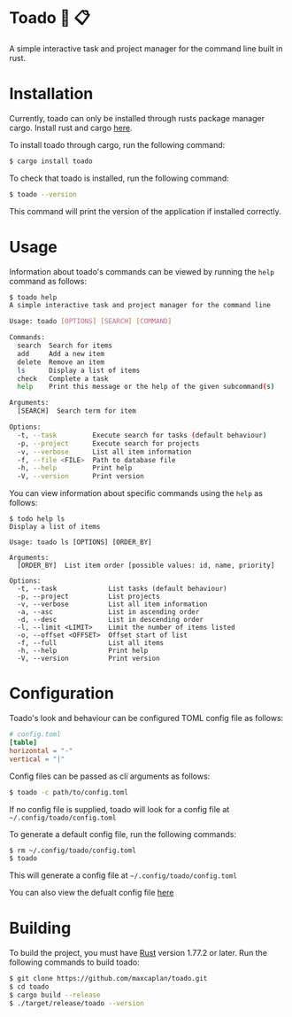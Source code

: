 # Toado 🐸 📋

A simple interactive task and project manager for the command line built in rust.

# Installation

Currently, toado can only be installed through rusts package manager cargo.
Install rust and cargo [here](https://www.rust-lang.org/tools/install).

To install toado through cargo, run the following command:
```bash
$ cargo install toado
```
To check that toado is installed, run the following command:
```bash
$ toado --version
```
This command will print the version of the application if installed correctly.

# Usage

Information about toado's commands can be viewed by running the `help` command as follows:
```bash
$ toado help
A simple interactive task and project manager for the command line

Usage: toado [OPTIONS] [SEARCH] [COMMAND]

Commands:
  search  Search for items
  add     Add a new item
  delete  Remove an item
  ls      Display a list of items
  check   Complete a task
  help    Print this message or the help of the given subcommand(s)

Arguments:
  [SEARCH]  Search term for item

Options:
  -t, --task         Execute search for tasks (default behaviour)
  -p, --project      Execute search for projects
  -v, --verbose      List all item information
  -f, --file <FILE>  Path to database file
  -h, --help         Print help
  -V, --version      Print version
```
You can view information about specific commands using the `help` as follows:
```
$ todo help ls
Display a list of items

Usage: toado ls [OPTIONS] [ORDER_BY]

Arguments:
  [ORDER_BY]  List item order [possible values: id, name, priority]

Options:
  -t, --task             List tasks (default behaviour)
  -p, --project          List projects
  -v, --verbose          List all item information
  -a, --asc              List in ascending order
  -d, --desc             List in descending order
  -l, --limit <LIMIT>    Limit the number of items listed
  -o, --offset <OFFSET>  Offset start of list
  -f, --full             List all items
  -h, --help             Print help
  -V, --version          Print version
```  

# Configuration

Toado's look and behaviour can be configured TOML config file as follows:

```TOML
# config.toml
[table]
horizontal = "-"
vertical = "|"
```

Config files can be passed as cli arguments as follows:

```bash
$ toado -c path/to/config.toml
```

If no config file is supplied, toado will look for a config file at `~/.config/toado/config.toml`

To generate a default config file, run the following commands:

```bash
$ rm ~/.config/toado/config.toml
$ toado
```

This will generate a config file at `~/.config/toado/config.toml`

You can also view the defualt config file [here](config.toml) 

# Building

To build the project, you must have [Rust](https://www.rust-lang.org/) version 1.77.2 or later.
Run the following commands to build toado:
```bash
$ git clone https://github.com/maxcaplan/toado.git
$ cd toado
$ cargo build --release
$ ./target/release/toado --version
```

